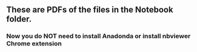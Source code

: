 ## These are PDFs of the files in the Notebook folder.
### Now you do NOT need to install Anadonda or install nbviewer Chrome extension
